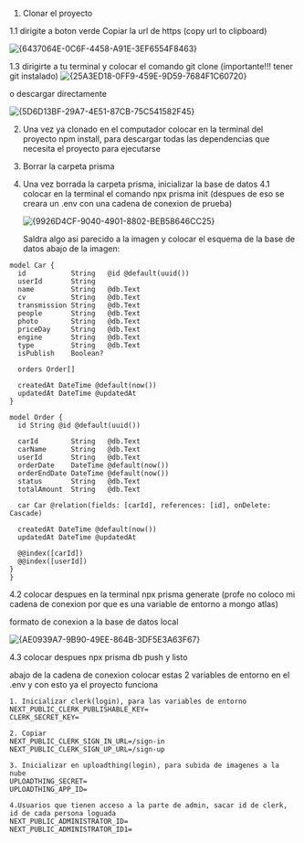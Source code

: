 1. Clonar el proyecto

1.1 dirigite a boton verde Copiar la url de https (copy url to clipboard) 

![{6437064E-0C6F-4458-A91E-3EF6554F8463}](https://github.com/user-attachments/assets/410bcaf1-a77a-44f4-9061-88bbfc49cb60)

   
1.3 dirigirte a tu terminal y colocar el comando git clone (importante!!! tener git instalado) ![{25A3ED18-0FF9-459E-9D59-7684F1C60720}](https://github.com/user-attachments/assets/ae5d1e34-e622-48cf-b641-e253d10761d0)

o descargar directamente 

![{5D6D13BF-29A7-4E51-87CB-75C541582F45}](https://github.com/user-attachments/assets/7c3199f1-bc4c-4f9c-97e1-6bce4d254b9b)


2. Una vez ya clonado en el computador colocar en la terminal del proyecto npm install, para descargar todas las dependencias que necesita el proyecto para ejecutarse

3. Borrar la carpeta prisma

4. Una vez borrada la carpeta prisma, inicializar la base de datos
4.1 colocar en la terminal el comando npx prisma init (despues de eso se creara un .env con una cadena de conexion de prueba)

   ![{9926D4CF-9040-4901-8802-BEB58646CC25}](https://github.com/user-attachments/assets/0bc217e6-fed0-4b13-91bc-c60467d86d25)

   Saldra algo asi parecido a la imagen y colocar el esquema de la base de datos abajo de la imagen:

```
model Car {
  id           String   @id @default(uuid())
  userId       String
  name         String   @db.Text
  cv           String   @db.Text
  transmission String   @db.Text
  people       String   @db.Text
  photo        String   @db.Text
  priceDay     String   @db.Text
  engine       String   @db.Text
  type         String   @db.Text
  isPublish    Boolean?

  orders Order[]

  createdAt DateTime @default(now())
  updatedAt DateTime @updatedAt
}

model Order {
  id String @id @default(uuid())

  carId        String   @db.Text
  carName      String   @db.Text
  userId       String   @db.Text
  orderDate    DateTime @default(now())
  orderEndDate DateTime @default(now())
  status       String   @db.Text
  totalAmount  String   @db.Text

  car Car @relation(fields: [carId], references: [id], onDelete: Cascade)

  createdAt DateTime @default(now())
  updatedAt DateTime @updatedAt

  @@index([carId])
  @@index([userId])
}
}
```

4.2 colocar despues en la terminal npx prisma generate (profe no coloco mi cadena de conexion por que es una variable de entorno a mongo atlas)

formato de conexion a la base de datos local 

![{AE0939A7-9B90-49EE-864B-3DF5E3A63F67}](https://github.com/user-attachments/assets/669098bd-9cd9-4f1f-8b5e-1e144e57238f)

4.3 colocar despues npx prisma db push y listo 

abajo de la cadena de conexion colocar estas 2 variables de entorno en el .env y con esto ya el proyecto funciona 

```
1. Inicializar clerk(login), para las variables de entorno
NEXT_PUBLIC_CLERK_PUBLISHABLE_KEY=
CLERK_SECRET_KEY=

2. Copiar
NEXT_PUBLIC_CLERK_SIGN_IN_URL=/sign-in
NEXT_PUBLIC_CLERK_SIGN_UP_URL=/sign-up

3. Inicializar en uploadthing(login), para subida de imagenes a la nube
UPLOADTHING_SECRET=
UPLOADTHING_APP_ID=

4.Usuarios que tienen acceso a la parte de admin, sacar id de clerk, id de cada persona loguada
NEXT_PUBLIC_ADMINISTRATOR_ID=
NEXT_PUBLIC_ADMINISTRATOR_ID1=

```
